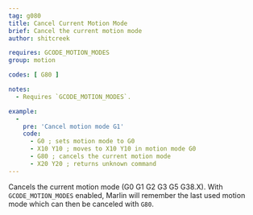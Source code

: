 ```yaml
---
tag: g080
title: Cancel Current Motion Mode
brief: Cancel the current motion mode
author: shitcreek

requires: GCODE_MOTION_MODES
group: motion

codes: [ G80 ]

notes:
  - Requires `GCODE_MOTION_MODES`.

example:
  -
    pre: 'Cancel motion mode G1'
    code:
      - G0 ; sets motion mode to G0
      - X10 Y10 ; moves to X10 Y10 in motion mode G0
      - G80 ; cancels the current motion mode
      - X20 Y20 ; returns unknown command
---
```


Cancels the current motion mode (G0 G1 G2 G3 G5 G38.X). With `GCODE_MOTION_MODES` enabled, Marlin will remember the last used motion mode which can then be canceled with `G80`.
